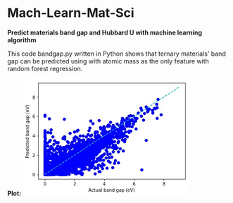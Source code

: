 # Mach-Learn-Mat-Sci
**Predict materials band gap and Hubbard U with machine learning algorithm**

This code bandgap.py written in Python shows that ternary materials' band gap can be predicted using with atomic mass as the only feature with random forest regression.

**Plot:**
![](https://github.com/wfgoh/mach-learn-mat-sci/blob/master/bandgap_predict.jpg)

